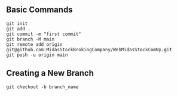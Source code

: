 ## Basic Commands
```
git init
git add .
git commit -m "first commit"
git branch -M main
git remote add origin git@github.com:MidasStockBrokingCompany/WebMidasStockComNp.git
git push -u origin main
```

## Creating a New Branch
```
git checkout -b branch_name
```